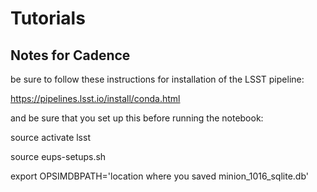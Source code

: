 # Tutorials

## Notes for Cadence

be sure to follow these instructions for installation of the LSST pipeline:

https://pipelines.lsst.io/install/conda.html

and be sure that you set up this before running the notebook:

source activate lsst

source eups-setups.sh

export OPSIMDBPATH='location where you saved minion_1016_sqlite.db'

